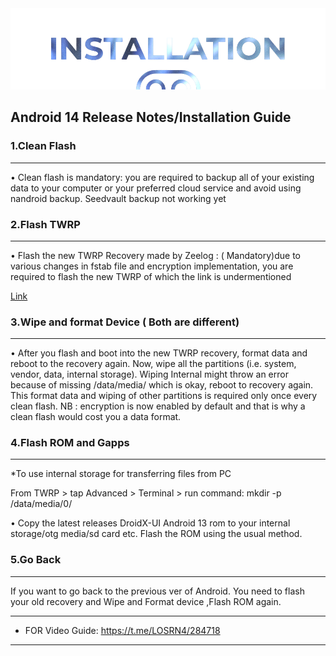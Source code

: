  <img src="https://raw.githubusercontent.com/DroidX-UI-Devices/Official_Devices/13/banners/install.png" />
 
## Android 14 Release Notes/Installation Guide


### 1.Clean Flash
---------------
• Clean flash is mandatory: you are required to backup all of your existing data to your computer or your preferred cloud service and avoid using nandroid backup.
Seedvault backup not working yet

### 2.Flash TWRP
-------------
• Flash the new TWRP Recovery made by Zeelog : ( Mandatory)due to various changes in fstab file and encryption implementation, you are required to flash the new TWRP of which the link is undermentioned 

[Link](https://github.com/zeelog/device_mido_twrp/releases/download/3.0/twrp_3.7.0_12-0-mido.img)

### 3.Wipe and format Device ( Both are different)
-----------------------------------------------
• After you flash and boot into the new TWRP recovery, format data and reboot to the recovery again. 
Now, wipe all the partitions (i.e. system, vendor, data, internal storage). Wiping Internal might throw an error because of missing /data/media/ which is okay, reboot to recovery again.  
This format data and wiping of other partitions is required only once every clean flash.
NB : encryption is now enabled by default and that is why a clean flash would cost you a data format.

### 4.Flash ROM and Gapps
---------------------
*To use internal storage for transferring files from PC 

From TWRP > tap Advanced > Terminal > run command:
mkdir -p /data/media/0/

• Copy the latest releases DroidX-UI Android 13 rom to your internal storage/otg media/sd card etc. 
Flash the ROM using the usual method.

### 5.Go Back 
---------
If you want to go back to the previous ver of Android. 
You need to flash your old recovery and Wipe and Format device ,Flash ROM again.

---------------------------------------------

* FOR Video Guide: https://t.me/LOSRN4/284718

---------------------------------------------
